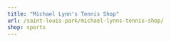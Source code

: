 ```yaml
---
title: "Michael Lynn's Tennis Shop"
url: /saint-louis-park/michael-lynns-tennis-shop/
shop: sports
---
```

